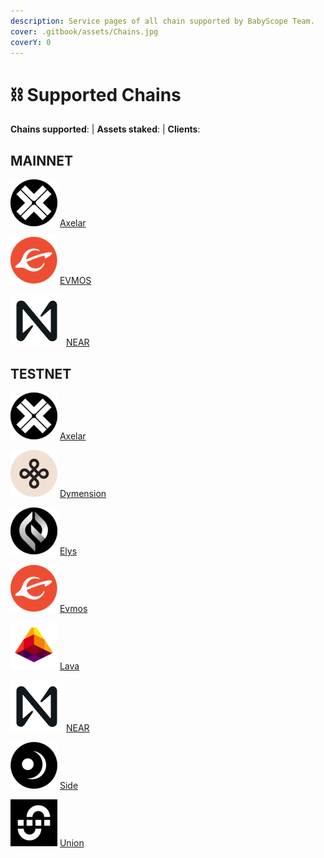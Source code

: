 ```yaml
---
description: Service pages of all chain supported by BabyScope Team.
cover: .gitbook/assets/Chains.jpg
coverY: 0
---
```


# ⛓️ Supported Chains

**Chains supported**:  | **Assets staked**: | **Clients**:

## MAINNET

<img src="https://github.com/BabyScope/Gitbook/blob/main/images/axelar.png?raw=true" alt="" data-size="line"> [Axelar](./)

<img src="https://github.com/BabyScope/Gitbook/blob/main/images/evmos.png?raw=true" alt="" data-size="line"> [EVMOS](./)

<img src="https://github.com/BabyScope/Gitbook/blob/main/images/near.png?raw=true" alt="" data-size="line"> [NEAR](./)



## TESTNET

<img src="https://github.com/BabyScope/Gitbook/blob/main/images/axelar.png?raw=true" alt="" data-size="line"> [Axelar](./)

<img src="https://github.com/BabyScope/Gitbook/blob/main/images/dymension.png?raw=true" alt="" data-size="line"> [Dymension](./)

<img src="https://github.com/BabyScope/Gitbook/blob/main/images/elys.png?raw=true" alt="" data-size="line"> [Elys](./)

<img src="https://github.com/BabyScope/Gitbook/blob/main/images/evmos.png?raw=true" alt="" data-size="line"> [Evmos](./)

<img src="https://github.com/BabyScope/Gitbook/blob/main/images/lava.png?raw=true" alt="" data-size="line"> [Lava](./)

<img src="https://github.com/BabyScope/Gitbook/blob/main/images/near.png?raw=true" alt="" data-size="line"> [NEAR](./)

<img src="https://github.com/BabyScope/Gitbook/blob/main/images/side.png?raw=true" alt="" data-size="line"> [Side](./)

<img src="https://github.com/BabyScope/Gitbook/blob/main/images/union.png?raw=true" alt="" data-size="line"> [Union](./)

